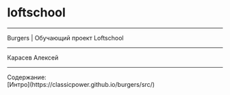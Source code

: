 # loftschool
<hr>
Burgers | Обучающий проект Loftschool
<hr>
Карасев Алексей
<hr>
Содержание:<br>
[Интро](https://classicpower.github.io/burgers/src/)<br>



